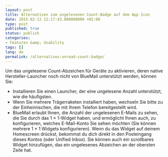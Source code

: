 ```yaml
---
layout: post
title: Alternativen zum ungelesenen Count-Badge auf dem App Icon
date: 2015-02-12 12:17:43.000000000 +02:00
type: post
published: true
status: publish
categories:
- Features &amp; Usability
tags: []
lang: de
permalink: /alternatives-unread-count-badge/
---
```


Um das ungelesene Count-Abzeichen für Geräte zu aktivieren, deren native Hersteller-Launcher noch nicht von BlueMail unterstützt werden, können Sie:

* Installieren Sie einen Launcher, der eine ungelesene Anzahl unterstützt, wie die häufigsten.
* Wenn Sie mehrere Trägerraketen installiert haben, wechseln Sie bitte zu der Einheimischen, die mit Ihrem Telefon bereitgestellt wird.
* BlueMail erlaubt Ihnen, die Anzahl der ungelesenen E-Mails zu sehen, die Sie durch das 1 × 1-Widget haben, und ermöglicht Ihnen auch, zu konfigurieren, welches E-Mail-Konto Sie sehen möchten (Sie können mehrere 1 × 1 Widgets konfigurieren). Wenn du das Widget auf deinem Homescreen drückst, bekommst du dich direkt in den Posteingang dieses Kontos (oder Unified Inbox). Sie können auch ein scrollbares Widget hinzufügen, das ein ungelesenes Abzeichen an der obersten Zeile hat.
